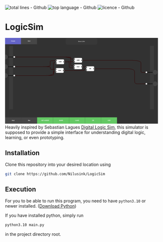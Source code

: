 ![total lines - Github](https://img.shields.io/tokei/lines/github/Nilusink/LogicSim?style=for-the-badge)
![top language - Github](https://img.shields.io/github/languages/top/Nilusink/LogicSim?style=for-the-badge)
![licence - Github](https://img.shields.io/github/license/Nilusink/LogicSim?style=for-the-badge)
# LogicSim
![adder](./screenshots/adder.png)
Heavily inspired by Sebastian Lagues [Digital Logic Sim](https://sebastian.itch.io/digital-logic-sim),
this simulator is supposed to provide a simple interface for understanding digital logic,
learning, or even prototyping.

## Installation
Clone this repository into your desired location using <br>
```bash
git clone https://github.com/Nilusink/LogicSim
```

## Execution
For you to be able to run this program, you need to have `python3.10` or newer installed.
([Download Python](https://www.python.org/downloads/))

If you have installed python, simply run
```bash
python3.10 main.py
```
in the project directory root.
